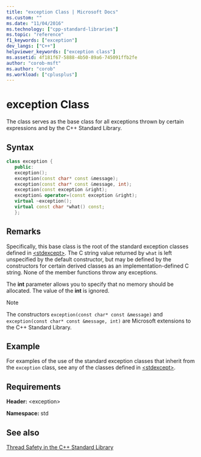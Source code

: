 ```yaml
---
title: "exception Class | Microsoft Docs"
ms.custom: ""
ms.date: "11/04/2016"
ms.technology: ["cpp-standard-libraries"]
ms.topic: "reference"
f1_keywords: ["exception"]
dev_langs: ["C++"]
helpviewer_keywords: ["exception class"]
ms.assetid: 4f181f67-5888-4b50-89a6-745091ffb2fe
author: "corob-msft"
ms.author: "corob"
ms.workload: ["cplusplus"]
---
```

# exception Class

The class serves as the base class for all exceptions thrown by certain expressions and by the C++ Standard Library.

## Syntax

```cpp
class exception {
   public:
   exception();
   exception(const char* const &message);
   exception(const char* const &message, int);
   exception(const exception &right);
   exception& operator=(const exception &right);
   virtual ~exception();
   virtual const char *what() const;
   };
```

## Remarks

Specifically, this base class is the root of the standard exception classes defined in [\<stdexcept>](../standard-library/stdexcept.md). The C string value returned by `what` is left unspecified by the default constructor, but may be defined by the constructors for certain derived classes as an implementation-defined C string. None of the member functions throw any exceptions.

The **int** parameter allows you to specify that no memory should be allocated. The value of the **int** is ignored.

> [!NOTE]
> The constructors `exception(const char* const &message)` and `exception(const char* const &message, int)` are Microsoft extensions to the C++ Standard Library.

## Example

For examples of the use of the standard exception classes that inherit from the `exception` class, see any of the classes defined in [\<stdexcept>](../standard-library/stdexcept.md).

## Requirements

**Header:** \<exception>

**Namespace:** std

## See also

[Thread Safety in the C++ Standard Library](../standard-library/thread-safety-in-the-cpp-standard-library.md)<br/>
